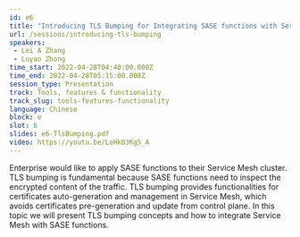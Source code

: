 ```yaml
---
id: e6
title: "Introducing TLS Bumping for Integrating SASE functions with Service Mesh"
url: /sessions/introducing-tls-bumping
speakers:
 - Lei A Zhang
 - Luyao Zhong
time_start: 2022-04-28T04:40:00.000Z
time_end: 2022-04-28T05:15:00.000Z
session_type: Presentation
track: Tools, features & functionality
track_slug: tools-features-functionality
language: Chinese
block: e
slot: 6
slides: e6-TlsBumping.pdf
video: https://youtu.be/LoHk03Kg5_A
---
```


Enterprise would like to apply SASE functions to their Service Mesh cluster. TLS bumping is fundamental because SASE functions need to inspect the encrypted content of the traffic. TLS bumping provides functionalities for certificates auto-generation and management in Service Mesh, which avoids certificates pre-generation and update from control plane. In this topic we will present TLS bumping concepts and how to integrate Service Mesh with SASE functions.
